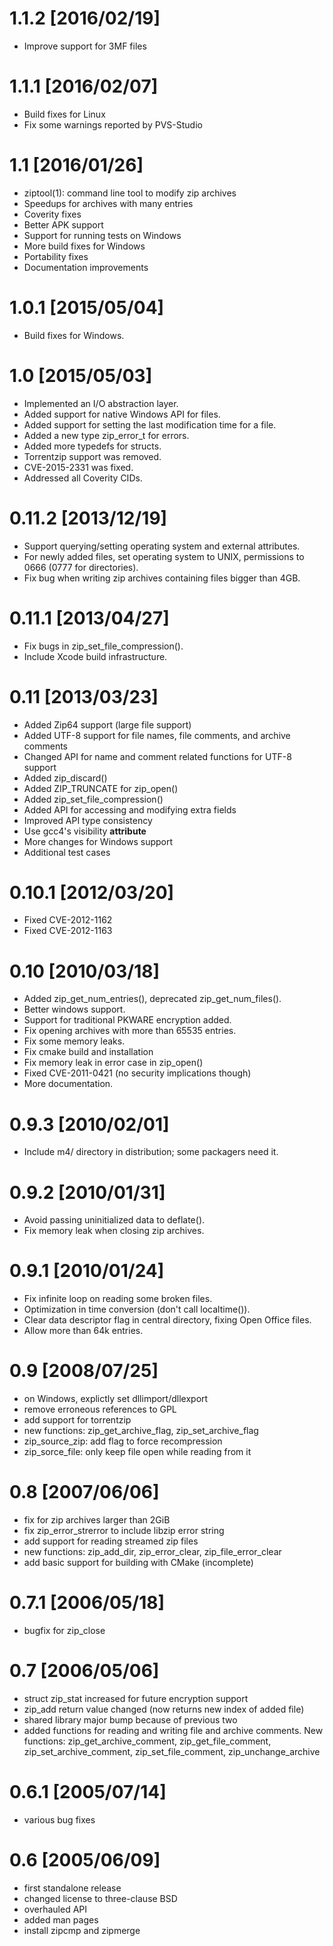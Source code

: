 1.1.2 [2016/02/19]
==================

* Improve support for 3MF files

1.1.1 [2016/02/07]
==================

* Build fixes for Linux
* Fix some warnings reported by PVS-Studio

1.1 [2016/01/26]
================

* ziptool(1): command line tool to modify zip archives
* Speedups for archives with many entries
* Coverity fixes
* Better APK support
* Support for running tests on Windows
* More build fixes for Windows
* Portability fixes
* Documentation improvements

1.0.1 [2015/05/04]
==================

* Build fixes for Windows.

1.0 [2015/05/03]
================

* Implemented an I/O abstraction layer.
* Added support for native Windows API for files.
* Added support for setting the last modification time for a file.
* Added a new type zip_error_t for errors.
* Added more typedefs for structs.
* Torrentzip support was removed.
* CVE-2015-2331 was fixed.
* Addressed all Coverity CIDs.

0.11.2 [2013/12/19]
===================

* Support querying/setting operating system and external attributes.
* For newly added files, set operating system to UNIX, permissions
  to 0666 (0777 for directories).
* Fix bug when writing zip archives containing files bigger than 4GB.

0.11.1 [2013/04/27]
===================

* Fix bugs in zip_set_file_compression().
* Include Xcode build infrastructure.

0.11 [2013/03/23]
=================

* Added Zip64 support (large file support)
* Added UTF-8 support for file names, file comments, and archive comments
* Changed API for name and comment related functions for UTF-8 support
* Added zip_discard()
* Added ZIP_TRUNCATE for zip_open()
* Added zip_set_file_compression()
* Added API for accessing and modifying extra fields
* Improved API type consistency
* Use gcc4's visibility __attribute__
* More changes for Windows support
* Additional test cases

0.10.1 [2012/03/20]
===================

* Fixed CVE-2012-1162
* Fixed CVE-2012-1163

0.10 [2010/03/18]
=================

* Added zip_get_num_entries(), deprecated zip_get_num_files().
* Better windows support.
* Support for traditional PKWARE encryption added.
* Fix opening archives with more than 65535 entries.
* Fix some memory leaks.
* Fix cmake build and installation
* Fix memory leak in error case in zip_open()
* Fixed CVE-2011-0421 (no security implications though)
* More documentation.

0.9.3 [2010/02/01]
==================

* Include m4/ directory in distribution; some packagers need it.

0.9.2 [2010/01/31]
==================

* Avoid passing uninitialized data to deflate().
* Fix memory leak when closing zip archives.

0.9.1 [2010/01/24]
==================

* Fix infinite loop on reading some broken files.
* Optimization in time conversion (don't call localtime()).
* Clear data descriptor flag in central directory, fixing Open Office files.
* Allow more than 64k entries.

0.9 [2008/07/25]
==================

* on Windows, explictly set dllimport/dllexport
* remove erroneous references to GPL
* add support for torrentzip
* new functions: zip_get_archive_flag, zip_set_archive_flag
* zip_source_zip: add flag to force recompression
* zip_sorce_file: only keep file open while reading from it

0.8 [2007/06/06]
==================

* fix for zip archives larger than 2GiB
* fix zip_error_strerror to include libzip error string
* add support for reading streamed zip files
* new functions: zip_add_dir, zip_error_clear, zip_file_error_clear
* add basic support for building with CMake (incomplete)

0.7.1 [2006/05/18]
==================

* bugfix for zip_close

0.7 [2006/05/06]
================

* struct zip_stat increased for future encryption support
* zip_add return value changed (now returns new index of added file)
* shared library major bump because of previous two
* added functions for reading and writing file and archive comments.
  New functions: zip_get_archive_comment, zip_get_file_comment,
  zip_set_archive_comment, zip_set_file_comment, zip_unchange_archive

0.6.1 [2005/07/14]
==================

* various bug fixes

0.6 [2005/06/09]
================

* first standalone release
* changed license to three-clause BSD
* overhauled API
* added man pages
* install zipcmp and zipmerge
